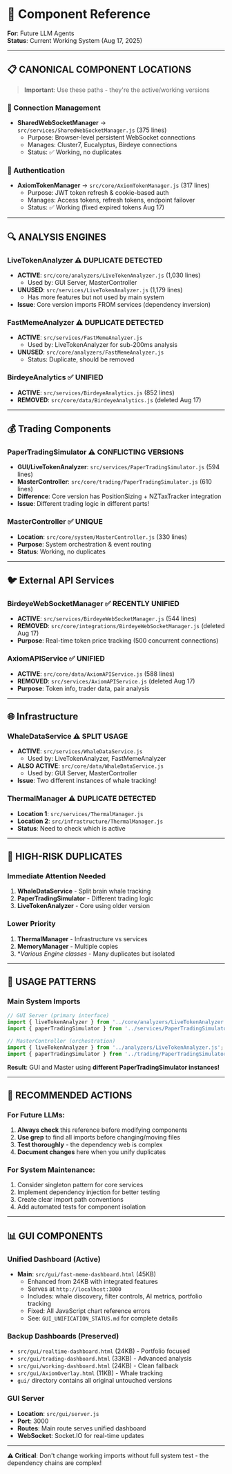 # 🔧 Component Reference

**For**: Future LLM Agents  
**Status**: Current Working System (Aug 17, 2025)

---

## 📋 **CANONICAL COMPONENT LOCATIONS**

> **Important**: Use these paths - they're the active/working versions

### **🔌 Connection Management**
- **SharedWebSocketManager** → `src/services/SharedWebSocketManager.js` (375 lines)
  - Purpose: Browser-level persistent WebSocket connections
  - Manages: Cluster7, Eucalyptus, Birdeye connections
  - Status: ✅ Working, no duplicates

### **🔐 Authentication**  
- **AxiomTokenManager** → `src/core/AxiomTokenManager.js` (317 lines)
  - Purpose: JWT token refresh & cookie-based auth
  - Manages: Access tokens, refresh tokens, endpoint failover
  - Status: ✅ Working (fixed expired tokens Aug 17)

---

## 🔍 **ANALYSIS ENGINES**

### **LiveTokenAnalyzer** ⚠️ DUPLICATE DETECTED
- **ACTIVE**: `src/core/analyzers/LiveTokenAnalyzer.js` (1,030 lines)
  - Used by: GUI Server, MasterController
- **UNUSED**: `src/services/LiveTokenAnalyzer.js` (1,179 lines) 
  - Has more features but not used by main system
- **Issue**: Core version imports FROM services (dependency inversion)

### **FastMemeAnalyzer** ⚠️ DUPLICATE DETECTED  
- **ACTIVE**: `src/services/FastMemeAnalyzer.js` 
  - Used by: LiveTokenAnalyzer for sub-200ms analysis
- **UNUSED**: `src/core/analyzers/FastMemeAnalyzer.js`
  - Status: Duplicate, should be removed

### **BirdeyeAnalytics** ✅ UNIFIED
- **ACTIVE**: `src/services/BirdeyeAnalytics.js` (852 lines)
- **REMOVED**: `src/core/data/BirdeyeAnalytics.js` (deleted Aug 17)

---

## 💰 **Trading Components**

### **PaperTradingSimulator** ⚠️ CONFLICTING VERSIONS
- **GUI/LiveTokenAnalyzer**: `src/services/PaperTradingSimulator.js` (594 lines)
- **MasterController**: `src/core/trading/PaperTradingSimulator.js` (610 lines)
- **Difference**: Core version has PositionSizing + NZTaxTracker integration
- **Issue**: Different trading logic in different parts!

### **MasterController** ✅ UNIQUE
- **Location**: `src/core/system/MasterController.js` (330 lines)
- **Purpose**: System orchestration & event routing
- **Status**: Working, no duplicates

---

## 🐦 **External API Services**

### **BirdeyeWebSocketManager** ✅ RECENTLY UNIFIED
- **ACTIVE**: `src/services/BirdeyeWebSocketManager.js` (544 lines)  
- **REMOVED**: `src/core/integrations/BirdeyeWebSocketManager.js` (deleted Aug 17)
- **Purpose**: Real-time token price tracking (500 concurrent connections)

### **AxiomAPIService** ✅ UNIFIED
- **ACTIVE**: `src/core/data/AxiomAPIService.js` (588 lines)
- **REMOVED**: `src/services/AxiomAPIService.js` (deleted Aug 17)
- **Purpose**: Token info, trader data, pair analysis

---

## 🌐 **Infrastructure**

### **WhaleDataService** ⚠️ SPLIT USAGE
- **ACTIVE**: `src/services/WhaleDataService.js` 
  - Used by: LiveTokenAnalyzer, FastMemeAnalyzer
- **ALSO ACTIVE**: `src/core/data/WhaleDataService.js`
  - Used by: GUI Server, MasterController
- **Issue**: Two different instances of whale tracking!

### **ThermalManager** ⚠️ DUPLICATE DETECTED
- **Location 1**: `src/services/ThermalManager.js`
- **Location 2**: `src/infrastructure/ThermalManager.js`
- **Status**: Need to check which is active

---

## 🚨 **HIGH-RISK DUPLICATES**

### **Immediate Attention Needed**
1. **WhaleDataService** - Split brain whale tracking
2. **PaperTradingSimulator** - Different trading logic  
3. **LiveTokenAnalyzer** - Core using older version

### **Lower Priority**
1. **ThermalManager** - Infrastructure vs services
2. **MemoryManager** - Multiple copies
3. **Various *Engine classes** - Many duplicates but isolated

---

## 🎯 **USAGE PATTERNS**

### **Main System Imports**
```javascript
// GUI Server (primary interface)
import { liveTokenAnalyzer } from '../core/analyzers/LiveTokenAnalyzer.js';
import { paperTradingSimulator } from '../services/PaperTradingSimulator.js';

// MasterController (orchestration) 
import { liveTokenAnalyzer } from '../analyzers/LiveTokenAnalyzer.js';
import { paperTradingSimulator } from '../trading/PaperTradingSimulator.js';
```

**Result**: GUI and Master using **different PaperTradingSimulator instances!**

---

## 📝 **RECOMMENDED ACTIONS**

### **For Future LLMs:**
1. **Always check** this reference before modifying components
2. **Use grep** to find all imports before changing/moving files
3. **Test thoroughly** - the dependency web is complex
4. **Document changes** here when you unify duplicates

### **For System Maintenance:**
1. Consider singleton pattern for core services
2. Implement dependency injection for better testing
3. Create clear import path conventions
4. Add automated tests for component isolation

---

## 📊 **GUI COMPONENTS**

### **Unified Dashboard (Active)**
- **Main**: `src/gui/fast-meme-dashboard.html` (45KB)
  - Enhanced from 24KB with integrated features
  - Serves at `http://localhost:3000`
  - Includes: whale discovery, filter controls, AI metrics, portfolio tracking
  - Fixed: All JavaScript chart reference errors
  - See: `GUI_UNIFICATION_STATUS.md` for complete details

### **Backup Dashboards (Preserved)**
- `src/gui/realtime-dashboard.html` (24KB) - Portfolio focused
- `src/gui/trading-dashboard.html` (33KB) - Advanced analysis  
- `src/gui/working-dashboard.html` (24KB) - Clean fallback
- `src/gui/AxiomOverlay.html` (11KB) - Whale tracking
- `gui/` directory contains all original untouched versions

### **GUI Server**
- **Location**: `src/gui/server.js`
- **Port**: 3000
- **Routes**: Main route serves unified dashboard
- **WebSocket**: Socket.IO for real-time updates

---

**⚠️ Critical**: Don't change working imports without full system test - the dependency chains are complex! 